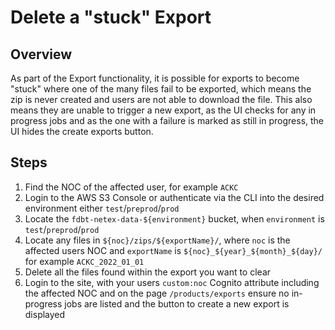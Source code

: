 # Delete a "stuck" Export

## Overview

As part of the Export functionality, it is possible for exports to become "stuck" where one of the many files fail to be exported, which means the zip is never created and users are not able to download the file. This also means they are unable to trigger a new export, as the UI checks for any in progress jobs and as the one with a failure is marked as still in progress, the UI hides the create exports button.

## Steps

1. Find the NOC of the affected user, for example `ACKC`
1. Login to the AWS S3 Console or authenticate via the CLI into the desired environment either `test`/`preprod`/`prod`
1. Locate the `fdbt-netex-data-${environment}` bucket, when `environment` is `test`/`preprod`/`prod`
1. Locate any files in `${noc}/zips/${exportName}/`, where `noc` is the affected users NOC and `exportName` is `${noc}_${year}_${month}_${day}/` for example `ACKC_2022_01_01`
1. Delete all the files found within the export you want to clear
1. Login to the site, with your users `custom:noc` Cognito attribute including the affected NOC and on the page `/products/exports` ensure no in-progress jobs are listed and the button to create a new export is displayed
